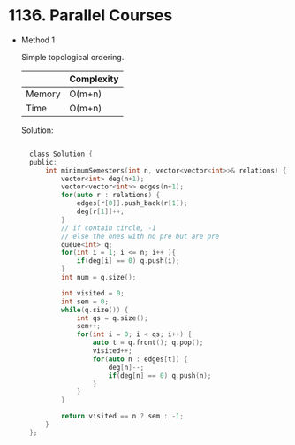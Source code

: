 # 1136. Parallel Courses

- Method 1

  Simple topological ordering.

  |        | Complexity |
  | ------ | ---------- |
  | Memory | O(m+n)     |
  | Time   | O(m+n)     |

  Solution:

  ```h

    class Solution {
    public:
        int minimumSemesters(int n, vector<vector<int>>& relations) {
            vector<int> deg(n+1);
            vector<vector<int>> edges(n+1);
            for(auto r : relations) {
                edges[r[0]].push_back(r[1]);
                deg[r[1]]++;
            }
            // if contain circle, -1
            // else the ones with no pre but are pre
            queue<int> q;
            for(int i = 1; i <= n; i++ ){
                if(deg[i] == 0) q.push(i);
            }
            int num = q.size();

            int visited = 0;
            int sem = 0;
            while(q.size()) {
                int qs = q.size();
                sem++;
                for(int i = 0; i < qs; i++) {
                    auto t = q.front(); q.pop();
                    visited++;
                    for(auto n : edges[t]) {
                        deg[n]--;
                        if(deg[n] == 0) q.push(n);
                    }
                }
            }

            return visited == n ? sem : -1;
        }
    };

  ```

<!-- - Method 2

    This is another method.

    | |   Complexity  |
    | ----------- | ----------- |
    |  Memory     | O(n) |
    |      Time       |  O(n) |


    Solution:

    ``` h



    ```

- Additional Knowledge:

    Here are some additional knowledge.



<br> -->

